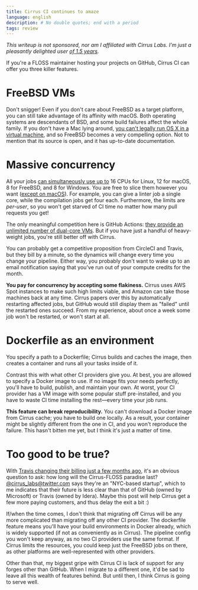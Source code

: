 ```yaml
---
title: Cirrus CI continues to amaze
language: english
description: # No double quotes; end with a period
tags: review
---
```


_This writeup is not sponsored, nor am I affiliated with Cirrus Labs. I'm just
a pleasantly delighted user [of 1.5 years][my-first-cirrus-commit]._

If you're a FLOSS maintainer hosting your projects on GitHub, Cirrus CI can
offer you three killer features.

# FreeBSD VMs

Don't snigger! Even if you don't care about FreeBSD as a target platform, you
can still take advantage of its affinity with macOS. Both operating systems are
descendants of BSD, and some build failures affect the whole family. If you
don't have a Mac lying around, [you can't legally run OS X in a virtual
machine][macos-vm], and so FreeBSD becomes a very compelling option. Not to
mention that its source is open, and it has up-to-date documentation.

# Massive concurrency

All your jobs [can simultaneously use up to][cirrus-limits] 16 CPUs for Linux,
12 for macOS, 8 for FreeBSD, and 8 for Windows. You are free to slice them
however you want ([except on macOS][macos-no-user-limits]). For example, you can
give a linter job a single core, while the compilation jobs get four each.
Furthermore, the limits are *per-user*, so you won't get starved of CI time no
matter how many pull requests you get!

The only meaningful competition here is GitHub Actions: [they provide an
unlimited number of dual-core VMs][github-actions-hw]. But if you have just
a handful of heavy-weight jobs, you're still better off with Cirrus.

You can probably get a competitive proposition from CircleCI and Travis, but
they bill by a minute, so the dynamics will change every time you change your
pipeline. Either way, you probably don't want to wake up to an email
notification saying that you've run out of your compute credits for the month.

**You pay for concurrency by accepting some flakiness.** Cirrus uses AWS Spot
instances to make such high limits viable, and Amazon can take those machines
back at any time. Cirrus papers over this by automatically restarting affected
jobs, but GitHub would still display them as "failed" until the restarted ones
succeed. From my experience, about once a week some job won't be restarted, or
won't start at all. 

# Dockerfile as an environment

You specify a path to a Dockerfile; Cirrus builds and caches the image, then
creates a container and runs all your tasks inside of it.

Contrast this with what other CI providers give you. At best, you are allowed to
specify a Docker image to use. If no image fits your needs perfectly, you'll
have to build, publish, and maintain your own. At worst, your CI provider has
a VM image with some popular stuff pre-installed, and you have to waste CI time
installing the rest—every time your job runs.

**This feature can break reproducibility.** You can't download a Docker image
from Cirrus cache; you have to build one locally. As a result, your container
might be slightly different from the one in CI, and you won't reproduce the
failure. This hasn't bitten me yet, but I think it's just a matter of time.

# Too good to be true?

With [Travis changing their billing just a few months
ago][travis-billing-change], it's an obvious question to ask: how long will the
Cirrus-FLOSS paradise last? [\@cirrus_labs@twitter.com][cirrus-twitter] says
they're an "NYC-based startup", which to me indicates that their future is less
clear than that of GitHub (owned by Microsoft) or Travis (owned by Idera). Maybe
this post will help Cirrus get a few more paying customers, and thus delay the
exit a bit :)

If/when the time comes, I don't think that migrating off Cirrus will be any more
complicated than migrating off any other CI provider. The dockerfile feature
means you'll have your build environments in Docker already, which is widely
supported (if not as conveniently as in Cirrus). The pipeline config you won't
keep anyway, as no two CI providers use the same format. If Cirrus limits the
resources, you could keep just the FreeBSD jobs on there, as other platforms are
well-represented with other providers.

Other than that, my biggest gripe with Cirrus CI is lack of support for any
forges other than GitHub. When I migrate to a different one, it'd be sad to
leave all this wealth of features behind. But until then, I think Cirrus is
going to serve well.

[my-first-cirrus-commit]: https://github.com/newsboat/newsboat/commit/f1e3d184401015846a572e775ae7dfca7c79e2d4#diff-62587956f943bb2503db7bc6dd27d0d888074a1c0ecaab3f570ad611aff0f7bb
    "Build Newsboat on FreeBSD with Cirrus CI — newsboat/newsboat@f1e3d18"

[macos-vm]: https://discussions.apple.com/thread/5785112
    "Is it legal to use Macintosh virtual machine hosted by Windows operating system? … — Apple Community"

[cirrus-limits]: https://cirrus-ci.org/faq/#are-there-any-limits
    "Are there any limits? — FAQ — Cirrus CI"

[macos-no-user-limits]: https://github.com/cirruslabs/cirrus-ci-docs/issues/770
    "Limit CPU and RAM for a macOS task — Issue #770 — cirruslabs/cirrus-ci-docs/issues — GitHub"

[github-actions-hw]: https://docs.github.com/en/actions/reference/specifications-for-github-hosted-runners#supported-runners-and-hardware-resources
    "Supported runners and hardware resources — GitHub Actions"

[travis-billing-change]: https://blog.travis-ci.com/oss-announcement
    "The Travis CI Blog: Open Source at Travis CI - An Update"

[cirrus-twitter]: https://twitter.com/cirrus_labs
    "Cirrus Labs (@cirrus_labs) / Twitter"
